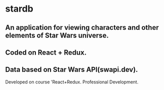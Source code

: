 # stardb
An application for viewing characters and other elements of Star Wars universe.
---
Coded on React + Redux.
---
Data based on Star Wars API(swapi.dev).
---
Developed on course 'React+Redux. Professional Development.
